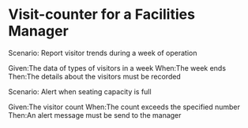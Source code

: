 # Visit-counter for a Facilities Manager

Scenario: Report visitor trends during a week of operation

  Given:The data of types of visitors in a week
  When:The week ends
  Then:The details about the visitors must be recorded

Scenario: Alert when seating capacity is full

  Given:The visitor count
  When:The count exceeds the specified number
  Then:An alert message must be send to the manager 

